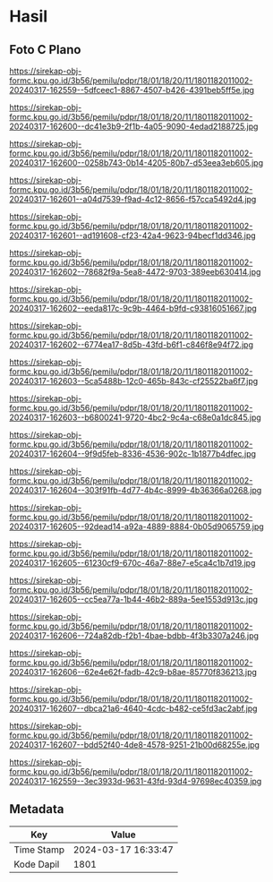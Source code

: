 # Hasil

## Foto C Plano

https://sirekap-obj-formc.kpu.go.id/3b56/pemilu/pdpr/18/01/18/20/11/1801182011002-20240317-162559--5dfceec1-8867-4507-b426-4391beb5ff5e.jpg

https://sirekap-obj-formc.kpu.go.id/3b56/pemilu/pdpr/18/01/18/20/11/1801182011002-20240317-162600--dc41e3b9-2f1b-4a05-9090-4edad2188725.jpg

https://sirekap-obj-formc.kpu.go.id/3b56/pemilu/pdpr/18/01/18/20/11/1801182011002-20240317-162600--0258b743-0b14-4205-80b7-d53eea3eb605.jpg

https://sirekap-obj-formc.kpu.go.id/3b56/pemilu/pdpr/18/01/18/20/11/1801182011002-20240317-162601--a04d7539-f9ad-4c12-8656-f57cca5492d4.jpg

https://sirekap-obj-formc.kpu.go.id/3b56/pemilu/pdpr/18/01/18/20/11/1801182011002-20240317-162601--ad191608-cf23-42a4-9623-94becf1dd346.jpg

https://sirekap-obj-formc.kpu.go.id/3b56/pemilu/pdpr/18/01/18/20/11/1801182011002-20240317-162602--78682f9a-5ea8-4472-9703-389eeb630414.jpg

https://sirekap-obj-formc.kpu.go.id/3b56/pemilu/pdpr/18/01/18/20/11/1801182011002-20240317-162602--eeda817c-9c9b-4464-b9fd-c93816051667.jpg

https://sirekap-obj-formc.kpu.go.id/3b56/pemilu/pdpr/18/01/18/20/11/1801182011002-20240317-162602--6774ea17-8d5b-43fd-b6f1-c846f8e94f72.jpg

https://sirekap-obj-formc.kpu.go.id/3b56/pemilu/pdpr/18/01/18/20/11/1801182011002-20240317-162603--5ca5488b-12c0-465b-843c-cf25522ba6f7.jpg

https://sirekap-obj-formc.kpu.go.id/3b56/pemilu/pdpr/18/01/18/20/11/1801182011002-20240317-162603--b6800241-9720-4bc2-9c4a-c68e0a1dc845.jpg

https://sirekap-obj-formc.kpu.go.id/3b56/pemilu/pdpr/18/01/18/20/11/1801182011002-20240317-162604--9f9d5feb-8336-4536-902c-1b1877b4dfec.jpg

https://sirekap-obj-formc.kpu.go.id/3b56/pemilu/pdpr/18/01/18/20/11/1801182011002-20240317-162604--303f91fb-4d77-4b4c-8999-4b36366a0268.jpg

https://sirekap-obj-formc.kpu.go.id/3b56/pemilu/pdpr/18/01/18/20/11/1801182011002-20240317-162605--92dead14-a92a-4889-8884-0b05d9065759.jpg

https://sirekap-obj-formc.kpu.go.id/3b56/pemilu/pdpr/18/01/18/20/11/1801182011002-20240317-162605--61230cf9-670c-46a7-88e7-e5ca4c1b7d19.jpg

https://sirekap-obj-formc.kpu.go.id/3b56/pemilu/pdpr/18/01/18/20/11/1801182011002-20240317-162605--cc5ea77a-1b44-46b2-889a-5ee1553d913c.jpg

https://sirekap-obj-formc.kpu.go.id/3b56/pemilu/pdpr/18/01/18/20/11/1801182011002-20240317-162606--724a82db-f2b1-4bae-bdbb-4f3b3307a246.jpg

https://sirekap-obj-formc.kpu.go.id/3b56/pemilu/pdpr/18/01/18/20/11/1801182011002-20240317-162606--62e4e62f-fadb-42c9-b8ae-85770f836213.jpg

https://sirekap-obj-formc.kpu.go.id/3b56/pemilu/pdpr/18/01/18/20/11/1801182011002-20240317-162607--dbca21a6-4640-4cdc-b482-ce5fd3ac2abf.jpg

https://sirekap-obj-formc.kpu.go.id/3b56/pemilu/pdpr/18/01/18/20/11/1801182011002-20240317-162607--bdd52f40-4de8-4578-9251-21b00d68255e.jpg

https://sirekap-obj-formc.kpu.go.id/3b56/pemilu/pdpr/18/01/18/20/11/1801182011002-20240317-162559--3ec3933d-9631-43fd-93d4-97698ec40359.jpg


## Metadata

| Key        | Value               |
| ---------- | ------------------- |
| Time Stamp | 2024-03-17 16:33:47 |
| Kode Dapil | 1801                |



